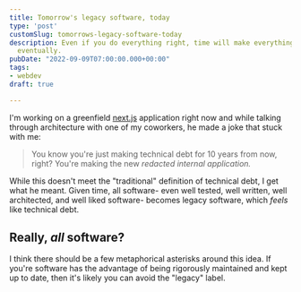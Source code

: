 ```yaml
---
title: Tomorrow's legacy software, today
type: 'post'
customSlug: tomorrows-legacy-software-today
description: Even if you do everything right, time will make everything legacy software
  eventually.
pubDate: "2022-09-09T07:00:00.000+00:00"
tags:
- webdev
draft: true

---
```

I'm working on a greenfield [next.js](https://nextjs.org/) application right now and while talking through architecture with one of my coworkers, he made a joke that stuck with me:

> You know you're just making technical debt for 10 years from now, right? You're making the new _redacted internal application._

While this doesn't meet the "traditional" definition of technical debt, I get what he meant. Given time, all software- even well tested, well written, well architected, and well liked software- becomes legacy software, which _feels_ like technical debt.

## Really, _all_ software?

I think there should be a few metaphorical asterisks around this idea. If you're software has the advantage of being rigorously maintained and kept up to date, then it's likely you can avoid the "legacy" label.
